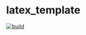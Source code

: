 # latex_template

[![build](https://github.com/irmb/latex_template/actions/workflows/build.yml/badge.svg)](https://github.com/irmb/latex_template/actions/workflows/build.yml)
